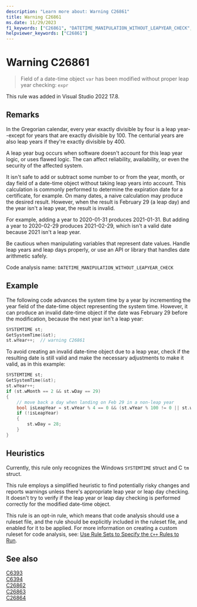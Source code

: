 ```yaml
---
description: "Learn more about: Warning C26861"
title: Warning C26861
ms.date: 11/29/2023
f1_keywords: ["C26861", "DATETIME_MANIPULATION_WITHOUT_LEAPYEAR_CHECK", "__WARNING_DATETIME_MANIPULATION_WITHOUT_LEAPYEAR_CHECK"]
helpviewer_keywords: ["C26861"]
---
```

# Warning C26861

> Field of a date-time object `var` has been modified without proper leap year checking: `expr`

This rule was added in Visual Studio 2022 17.8.

## Remarks

In the Gregorian calendar, every year exactly divisible by four is a leap year--except for years that are exactly divisible by 100. The centurial years are also leap years if they're exactly divisible by 400.

A leap year bug occurs when software doesn't account for this leap year logic, or uses flawed logic. The can affect reliability, availability, or even the security of the affected system.

It isn't safe to add or subtract some number to or from the year, month, or day field of a date-time object without taking leap years into account. This calculation is commonly performed to determine the expiration date for a certificate, for example. On many dates, a naive calculation may produce the desired result. However, when the result is February 29 (a leap day) and the year isn't a leap year, the result is invalid.

For example, adding a year to 2020-01-31 produces 2021-01-31. But adding a year to 2020-02-29 produces 2021-02-29, which isn't a valid date because 2021 isn't a leap year.

Be cautious when manipulating variables that represent date values. Handle leap years and leap days properly, or use an API or library that handles date arithmetic safely.

Code analysis name: `DATETIME_MANIPULATION_WITHOUT_LEAPYEAR_CHECK`

## Example

The following code advances the system time by a year by incrementing the year field of the date-time object representing the system time. However, it can produce an invalid date-time object if the date was February 29 before the modification, because the next year isn't a leap year:

```cpp
SYSTEMTIME st; 
GetSystemTime(&st); 
st.wYear++;  // warning C26861 
```

To avoid creating an invalid date-time object due to a leap year, check if the resulting date is still valid and make the necessary adjustments to make it valid, as in this example:

```cpp
SYSTEMTIME st; 
GetSystemTime(&st); 
st.wYear++; 
if (st.wMonth == 2 && st.wDay == 29) 
{ 
    // move back a day when landing on Feb 29 in a non-leap year 
    bool isLeapYear = st.wYear % 4 == 0 && (st.wYear % 100 != 0 || st.wYear % 400 == 0); 
    if (!isLeapYear) 
    { 
        st.wDay = 28; 
    } 
}
```

## Heuristics

Currently, this rule only recognizes the Windows `SYSTEMTIME` struct and C `tm` struct.

This rule employs a simplified heuristic to find potentially risky changes and reports warnings unless there's appropriate leap year or leap day checking. It doesn't try to verify if the leap year or leap day checking is performed correctly for the modified date-time object.

This rule is an opt-in rule, which means that code analysis should use a ruleset file, and the rule should be explicitly included in the ruleset file, and enabled for it to be applied. For more information on creating a custom ruleset for code analysis, see: [Use Rule Sets to Specify the `C++` Rules to Run](using-rule-sets-to-specify-the-cpp-rules-to-run.md).

## See also

[C6393](c6393.md)\
[C6394](c6394.md)\
[C26862](c26862.md)\
[C26863](c26863.md)\
[C26864](c26864.md)
